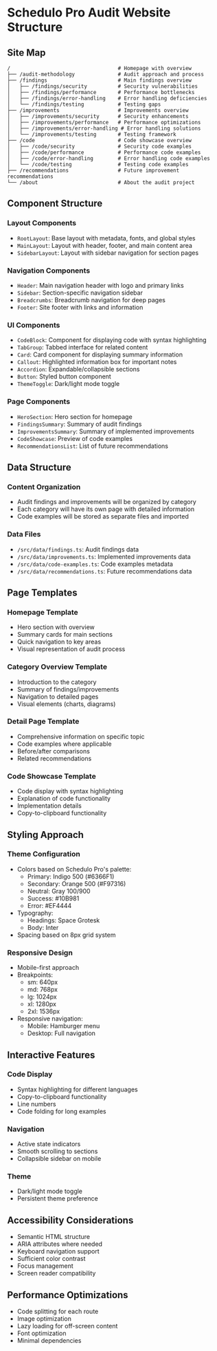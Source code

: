 # Schedulo Pro Audit Website Structure

## Site Map

```
/                                   # Homepage with overview
├── /audit-methodology              # Audit approach and process
├── /findings                       # Main findings overview
│   ├── /findings/security          # Security vulnerabilities
│   ├── /findings/performance       # Performance bottlenecks
│   ├── /findings/error-handling    # Error handling deficiencies
│   └── /findings/testing           # Testing gaps
├── /improvements                   # Improvements overview
│   ├── /improvements/security      # Security enhancements
│   ├── /improvements/performance   # Performance optimizations
│   ├── /improvements/error-handling # Error handling solutions
│   └── /improvements/testing       # Testing framework
├── /code                           # Code showcase overview
│   ├── /code/security              # Security code examples
│   ├── /code/performance           # Performance code examples
│   ├── /code/error-handling        # Error handling code examples
│   └── /code/testing               # Testing code examples
├── /recommendations                # Future improvement recommendations
└── /about                          # About the audit project
```

## Component Structure

### Layout Components
- `RootLayout`: Base layout with metadata, fonts, and global styles
- `MainLayout`: Layout with header, footer, and main content area
- `SidebarLayout`: Layout with sidebar navigation for section pages

### Navigation Components
- `Header`: Main navigation header with logo and primary links
- `Sidebar`: Section-specific navigation sidebar
- `Breadcrumbs`: Breadcrumb navigation for deep pages
- `Footer`: Site footer with links and information

### UI Components
- `CodeBlock`: Component for displaying code with syntax highlighting
- `TabGroup`: Tabbed interface for related content
- `Card`: Card component for displaying summary information
- `Callout`: Highlighted information box for important notes
- `Accordion`: Expandable/collapsible sections
- `Button`: Styled button component
- `ThemeToggle`: Dark/light mode toggle

### Page Components
- `HeroSection`: Hero section for homepage
- `FindingsSummary`: Summary of audit findings
- `ImprovementsSummary`: Summary of implemented improvements
- `CodeShowcase`: Preview of code examples
- `RecommendationsList`: List of future recommendations

## Data Structure

### Content Organization
- Audit findings and improvements will be organized by category
- Each category will have its own page with detailed information
- Code examples will be stored as separate files and imported

### Data Files
- `/src/data/findings.ts`: Audit findings data
- `/src/data/improvements.ts`: Implemented improvements data
- `/src/data/code-examples.ts`: Code examples metadata
- `/src/data/recommendations.ts`: Future recommendations data

## Page Templates

### Homepage Template
- Hero section with overview
- Summary cards for main sections
- Quick navigation to key areas
- Visual representation of audit process

### Category Overview Template
- Introduction to the category
- Summary of findings/improvements
- Navigation to detailed pages
- Visual elements (charts, diagrams)

### Detail Page Template
- Comprehensive information on specific topic
- Code examples where applicable
- Before/after comparisons
- Related recommendations

### Code Showcase Template
- Code display with syntax highlighting
- Explanation of code functionality
- Implementation details
- Copy-to-clipboard functionality

## Styling Approach

### Theme Configuration
- Colors based on Schedulo Pro's palette:
  - Primary: Indigo 500 (#6366F1)
  - Secondary: Orange 500 (#F97316)
  - Neutral: Gray 100/900
  - Success: #10B981
  - Error: #EF4444
- Typography:
  - Headings: Space Grotesk
  - Body: Inter
- Spacing based on 8px grid system

### Responsive Design
- Mobile-first approach
- Breakpoints:
  - sm: 640px
  - md: 768px
  - lg: 1024px
  - xl: 1280px
  - 2xl: 1536px
- Responsive navigation:
  - Mobile: Hamburger menu
  - Desktop: Full navigation

## Interactive Features

### Code Display
- Syntax highlighting for different languages
- Copy-to-clipboard functionality
- Line numbers
- Code folding for long examples

### Navigation
- Active state indicators
- Smooth scrolling to sections
- Collapsible sidebar on mobile

### Theme
- Dark/light mode toggle
- Persistent theme preference

## Accessibility Considerations

- Semantic HTML structure
- ARIA attributes where needed
- Keyboard navigation support
- Sufficient color contrast
- Focus management
- Screen reader compatibility

## Performance Optimizations

- Code splitting for each route
- Image optimization
- Lazy loading for off-screen content
- Font optimization
- Minimal dependencies
